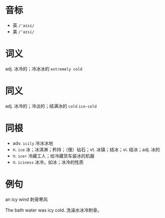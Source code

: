 # 音标

- 英 `/'aɪsɪ/`
- 美 `/'aɪsi/`

# 词义

adj. 冰冷的；冷冰冰的
`extremely cold`

# 同义

adj. 冰冷的；冷淡的；结满冰的
`cold` `ice-cold`

# 同根

- adv. `icily` 冷冰冰地
- n. `ice` 冰；冰淇淋；矜持；（俚）钻石；vt. 冰镇；结冰；vi. 结冰；adj. 冰的
- n. `icer` 冷藏工人；给冷藏货车装冰的机器
- n. `iciness` 冰冷，如冰；冰冷的性质

# 例句

an icy wind
刺骨寒风

The bath water was icy cold.
洗澡水冰冷刺骨。


